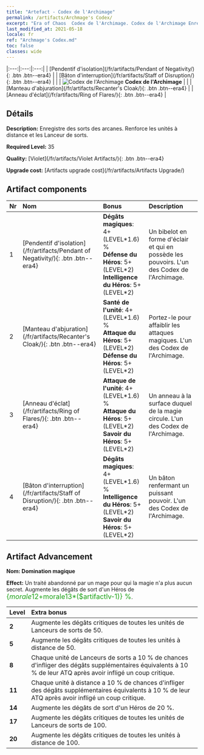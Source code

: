 ```yaml
---
title: "Artefact - Codex de l'Archimage"
permalink: /artifacts/Archmage's Codex/
excerpt: "Era of Chaos  Codex de l'Archimage. Codex de l'Archimage Enregistre des sorts des arcanes. Renforce les unités à distance et les Lanceur de sorts."
last_modified_at: 2021-05-18
locale: fr
ref: "Archmage's Codex.md"
toc: false
classes: wide
---
```


  |:---:|:---:|:---:| 
  |  [Pendentif d'isolation](/fr/artifacts/Pendant of Negativity/){: .btn .btn--era4} |   |  [Bâton d'interruption](/fr/artifacts/Staff of Disruption/){: .btn .btn--era4} | 
  |   | ![Codex de l'Archimage](/images/t/icon_artifact_34.png) **Codex de l'Archimage** |  | 
  |  [Manteau d'abjuration](/fr/artifacts/Recanter's Cloak/){: .btn .btn--era4} |   |  [Anneau d'éclat](/fr/artifacts/Ring of Flares/){: .btn .btn--era4} | 


## Détails

 **Description:** Enregistre des sorts des arcanes. Renforce les unités à distance et les Lanceur de sorts.

 **Required Level:** 35

 **Quality:** [Violet](/fr/artifacts/Violet Artifacts/){: .btn .btn--era4}

 **Upgrade cost:** [Artifacts upgrade cost](/fr/artifacts/Artifacts Upgrade/)



## Artifact components

  | Nr |    Nom    |   Bonus | Description | 
  |:---|:-----------|:--------|:------------| 
  | 1 | [Pendentif d'isolation](/fr/artifacts/Pendant of Negativity/){: .btn .btn--era4} | **Dégâts magiques**: 4+(LEVEL\*1.6) %<br/>**Défense du Héros**: 5+(LEVEL\*2)<br/>**Intelligence du Héros**: 5+(LEVEL\*2) | Un bibelot en forme d'éclair et qui en possède les pouvoirs. L'un des Codex de l'Archimage. | 
  | 2 | [Manteau d'abjuration](/fr/artifacts/Recanter's Cloak/){: .btn .btn--era4} | **Santé de l'unité**: 4+(LEVEL\*1.6) %<br/>**Attaque du Héros**: 5+(LEVEL\*2)<br/>**Défense du Héros**: 5+(LEVEL\*2) | Portez-le pour affaiblir les attaques magiques. L'un des Codex de l'Archimage. | 
  | 3 | [Anneau d'éclat](/fr/artifacts/Ring of Flares/){: .btn .btn--era4} | **Attaque de l'unité**: 4+(LEVEL\*1.6) %<br/>**Attaque du Héros**: 5+(LEVEL\*2)<br/>**Savoir du Héros**: 5+(LEVEL\*2) | Un anneau à la surface duquel de la magie circule. L'un des Codex de l'Archimage. | 
  | 4 | [Bâton d'interruption](/fr/artifacts/Staff of Disruption/){: .btn .btn--era4} | **Dégâts magiques**: 4+(LEVEL\*1.6) %<br/>**Intelligence du Héros**: 5+(LEVEL\*2)<br/>**Savoir du Héros**: 5+(LEVEL\*2) | Un bâton renfermant un puissant pouvoir. L'un des Codex de l'Archimage. | 


## Artifact Advancement

 **Nom: Domination magique**

 **Effect:** Un traité abandonné par un mage pour qui la magie n'a plus aucun secret. Augmente les dégâts de sort d'un Héros de <span style="color: #1ca216;font-size:18px">{$morale12+$morale13*($artifactlv-1)} %</span>.

  |  Level  |    Extra bonus  | 
  |:--------|:----------------| 
  | **2** | Augmente les dégâts critiques de toutes les unités de Lanceurs de sorts de 50. | 
  | **5** | Augmente les dégâts critiques de toutes les unités à distance de 50. | 
  | **8** | Chaque unité de Lanceurs de sorts a 10 % de chances d'infliger des dégâts supplémentaires équivalents à 10 % de leur ATQ après avoir infligé un coup critique. | 
  | **11** | Chaque unité à distance a 10 % de chances d'infliger des dégâts supplémentaires équivalents à 10 % de leur ATQ après avoir infligé un coup critique. | 
  | **14** | Augmente les dégâts de sort d'un Héros de 20 %. | 
  | **17** | Augmente les dégâts critiques de toutes les unités de Lanceurs de sorts de 100. | 
  | **20** | Augmente les dégâts critiques de toutes les unités à distance de 100. | 
